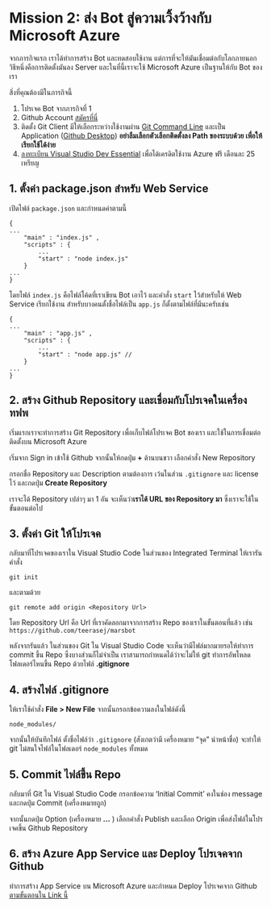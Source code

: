 # Mission 2: ส่ง Bot สู่ความเวิ้งว้างกับ Microsoft Azure 

จากภารกิจแรก เราได้ทำการสร้าง Bot และทดสอบใช้งาน แต่การที่จะให้มันเชื่อมต่อกับโลกภายนอก วิธีหนึ่งคือการติดตั้งมันลง Server และในที่นี้เราจะใช้ Microsoft Azure เป็นฐานให้กับ Bot ของเรา

สิ่งที่คุณต้องมีในภารกิจนี้ 

1. โปรเจค Bot จากภารกิจที่ 1 
2. Github Account [สมัครที่นี่](https://github.com/join?source=header-home) 
3. ติดตั้ง Git Client มีให้เลือกระหว่างใช้งานผ่าน [Git Command Line](https://git-scm.com/downloads) และเป็น Application ([Github Desktop](https://desktop.github.com/)) **อย่าลืมเลือกตัวเลือกติดตั้งลง Path ของระบบด้วย เพื่อให้เรียกใช้ได้ง่าย**
4. [ลงทะเบียน Visual Studio Dev Essential](https://www.visualstudio.com/dev-essentials/) เพื่อได้เครดิตใช้งาน Azure ฟรี เดือนละ 25 เหรียญ

## 1. ตั้งค่า package.json สำหรับ Web Service

เปิดไฟล์ `package.json` และกำหนดค่าตามนี้ 

```
{
...
    "main" : "index.js" ,
    "scripts" : {
        ...
        "start" : "node index.js"
    }
...
}
```

โดยไฟล์ `index.js` คือไฟล์โค้ดที่เราเขียน Bot เอาไว้ และคำสั่ง `start` ไว้สำหรับให้ Web Service เรียกใช้งาน สำหรับบางคนตั้งชื่อไฟล์เป็น `app.js` ก็ตั้งตามไฟล์ที่มีนะครับเช่น

```
{
...
    "main" : "app.js" ,
    "scripts" : {
        ...
        "start" : "node app.js" // 
    }
...
}
```

## 2. สร้าง Github Repository และเชื่อมกับโปรเจคในเครื่องทฟพ

เริ่มแรกเราจะทำการสร้าง Git Repository เพื่อเก็บไฟล์โปรเจค Bot ของเรา และใช้ในการเชื่อมต่อติดตั้งบน Microsoft Azure 

เริ่มจาก Sign in เข้าใช้ Github จากนั้นให้กดปุ่ม **+** ด้านบนขวา เลือกคำสั่ง New Repository

กรอกชื่อ Repository และ Description ตามต้องการ เว้นในส่วน `.gitignore` และ license ไว้ และกดปุ่ม **Create Repository**

เราจะได้ Repository เปล่าๆ มา 1 อัน จะเห็นว่า**เราได้ URL ของ Repository มา** ซึ่งเราจะใช้ในขั้นตอนต่อไป

## 3. ตั้งค่า Git ให้โปรเจค

กลับมาที่โปรเจคของเราใน Visual Studio Code ในส่วนของ Integrated Terminal ให้เรารันคำสั่ง

```
git init
```

และตามด้วย 

```
git remote add origin <Repository Url>
```

โดย Repository Url คือ Url ที่เราคัดลอกมาจากการสร้าง Repo ของเราในขั้นตอนที่แล้ว เช่น `https://github.com/teerasej/marsbot`

หลังจากรันแล้ว ในส่วนของ Git ใน Visual Studio Code จะเห็นว่ามีไฟล์มากมายรอให้ทำการ commit ขึ้น Repo ซึ่งบางส่วนก็ไม่จำเป็น เราสามารถกำหนดได้ว่าจะไม่ให้ git ทำการอัพโหลดโฟลเดอร์ไหนขึ้น Repo ด้วยไฟล์ **.gitignore**

## 4. สร้างไฟล์ .gitignore

ให้เราใช้คำสั่ง **File > New File** จากนั้นกรอกข้อความลงในไฟล์ดังนี้

```
node_modules/
```

จากนั้นให้บันทึกไฟล์ ตั้งชื่อไฟล์ว่า `.gitignore` (สังเกตว่ามี เครื่องหมาย “จุด” นำหน้าชื่อ) จะทำให้ git ไม่สนใจไฟล์ในโฟลเดอร์ `node_modules` ทั้งหมด

## 5. Commit ไฟล์ขึ้น Repo

กลับมาที่ Git ใน Visual Studio Code กรอกข้อความ ‘Initial Commit’ คงในช่อง message และกดปุ่ม Commit (เครื่องหมายถูก)

จากนั้นกดปุ่ม Option (เครื่องหมาย **...** ) เลือกคำสั่ง Publish และเลือก Origin เพื่อส่งไฟล์ในโปรเจคขึ้น Github Repository

## 6. สร้าง Azure App Service และ Deploy โปรเจคจาก Github 

ทำการสร้าง App Service บน Microsoft Azure และกำหนด Deploy โปรเจคจาก Github [ตามขั้นตอนใน Link นี้](http://nextflow.in.th/2017/how-to-deploy-chat-bot-to-microsoft-azure/)




